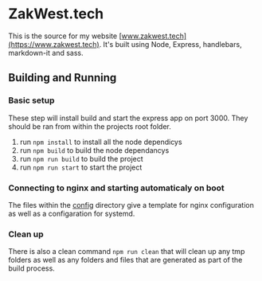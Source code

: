 # ZakWest.tech
This is the source for my website [www.zakwest.tech](https://www.zakwest.tech). It's built using Node,
Express, handlebars, markdown-it and sass.

## Building and Running
### Basic setup
These step will install build and start the express app on port 3000. They should be ran from within the projects root folder.
1. run ```npm install``` to install all the node dependicys
2. run ```npm build``` to build the node dependancys
3. run ```npm run build``` to build the project
4. run ```npm run start``` to start the project

### Connecting to nginx and starting automaticaly on boot
The files within the [config](/config) directory give a template for nginx configuration as well as a configaration for systemd.

### Clean up
There is also a clean command ```npm run clean``` that will clean up any tmp folders as well as
any folders and files that are generated as part of the build process.


